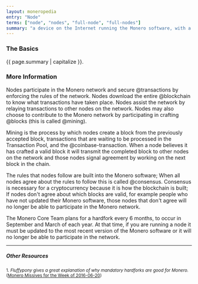 ```yaml
---
layout: moneropedia
entry: "Node"
terms: ["node", "nodes", "full-node", "full-nodes"]
summary: "a device on the Internet running the Monero software, with a full copy of the Monero blockchain, actively assisting the Monero network"
---
```


### The Basics

{{ page.summary | capitalize }}.

### More Information

Nodes participate in the Monero network and secure @transactions by enforcing the rules of the network. Nodes download the entire @blockchain to know what transactions have taken place. Nodes assist the network by relaying transactions to other nodes on the network. Nodes may also choose to contribute to the Monero network by participating in crafting @blocks (this is called @mining). 

Mining is the process by which nodes create a block from the previously accepted block, transactions that are waiting to be processed in the Transaction Pool, and the @coinbase-transaction. When a node believes it has crafted a valid block it will transmit the completed block to other nodes on the network and those nodes signal agreement by working on the next block in the chain. 

The rules that nodes follow are built into the Monero software; When all nodes agree about the rules to follow this is called @consensus. Consensus is necessary for a cryptocurrency because it is how the blockchain is built; If nodes don't agree about which blocks are valid, for example people who have not updated their Monero software, those nodes that don't agree will no longer be able to participate in the Monero network.

The Monero Core Team plans for a hardfork every 6 months, to occur in September and March of each year. At that time, if you are running a node it must be updated to the most recent version of the Monero software or it will no longer be able to participate in the network. 

---

##### Other Resources
<sub>1. *Fluffypony gives a great explanation of why mandatory hardforks are good for Monero.* ([Monero Missives for the Week of 2016-06-20](https://getmonero.org/2016/06/20/monero-missive-for-the-week-of-2016-06-20.html))</sub>
